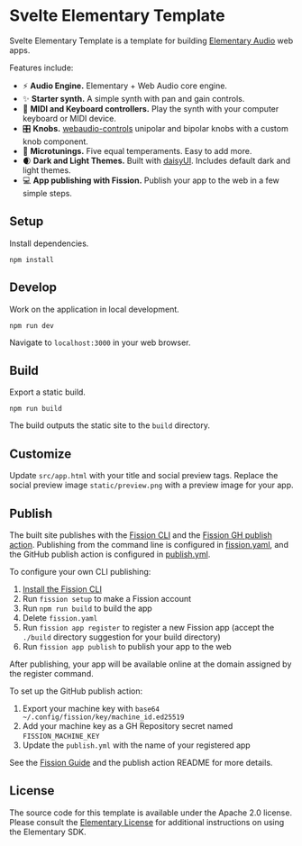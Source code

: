 # Svelte Elementary Template 

Svelte Elementary Template is a template for building [Elementary Audio](https://www.elementary.audio/) web apps.

Features include:

- ⚡ **Audio Engine.** Elementary + Web Audio core engine.
- ✨ **Starter synth.** A simple synth with pan and gain controls.
- 🎹 **MIDI and Keyboard controllers.** Play the synth with your computer keyboard or MIDI device.
- 🎛️ **Knobs.** [webaudio-controls](https://g200kg.github.io/webaudio-controls/docs/index.html) unipolar and bipolar knobs with a custom knob component.
- 💠 **Microtunings.** Five equal temperaments. Easy to add more.
- 🌒 **Dark and Light Themes.** Built with [daisyUI](https://daisyui.com/). Includes default dark and light themes.
- 💻 **App publishing with Fission.** Publish your app to the web in a few simple steps.

## Setup

Install dependencies.

```shell
npm install
```

## Develop

Work on the application in local development.

```shell
npm run dev
```

Navigate to `localhost:3000` in your web browser.

## Build

Export a static build.

```shell
npm run build
```

The build outputs the static site to the `build` directory.

## Customize

Update `src/app.html` with your title and social preview tags. Replace the social preview image `static/preview.png` with a preview image for your app.

## Publish

The built site publishes with the [Fission CLI](https://guide.fission.codes/developers/cli) and the [Fission GH publish action](https://github.com/fission-suite/publish-action). Publishing from the command line is configured in [fission.yaml](fission.yaml), and the GitHub publish action is configured in [publish.yml](.github/workflows/publish.yml).

To configure your own CLI publishing:

1. [Install the Fission CLI](https://guide.fission.codes/developers/installation)
2. Run `fission setup` to make a Fission account
3. Run `npm run build` to build the app
4. Delete `fission.yaml`
5. Run `fission app register` to register a new Fission app (accept the `./build` directory suggestion for your build directory)
6. Run `fission app publish` to publish your app to the web

After publishing, your app will be available online at the domain assigned by the register command.

To set up the GitHub publish action:

1. Export your machine key with `base64 ~/.config/fission/key/machine_id.ed25519`
2. Add your machine key as a GH Repository secret named `FISSION_MACHINE_KEY`
2. Update the `publish.yml` with the name of your registered app

See the [Fission Guide](https://guide.fission.codes/developers/installation) and the publish action README for more details.

## License

The source code for this template is available under the Apache 2.0 license. Please consult the [Elementary License](https://www.elementary.audio/license) for additional instructions on using the Elementary SDK.